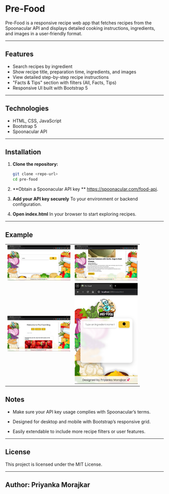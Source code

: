 # Pre-Food

Pre-Food is a responsive recipe web app that fetches recipes from the Spoonacular API and displays detailed cooking instructions, ingredients, and images in a user-friendly format.

---

## Features

- Search recipes by ingredient  
- Show recipe title, preparation time, ingredients, and images  
- View detailed step-by-step recipe instructions  
- "Facts & Tips" section with filters (All, Facts, Tips)  
- Responsive UI built with Bootstrap 5  

---

## Technologies

- HTML, CSS, JavaScript  
- Bootstrap 5  
- Spoonacular API  

---

## Installation

1. **Clone the repository:**  
   ```bash
   git clone <repo-url>
   cd pre-food
   ```

2. **Obtain a Spoonacular API key **
 https://spoonacular.com/food-api.

3. **Add your API key securely**
To your environment or backend configuration.

4. **Open index.html**
In your browser to start exploring recipes.

---

## Example

<table>
  <tr>
    <td><img src="assets/Search_Interface.png" alt="Search Interface" width="200"></td>
    <td><img src="assets/Recipe_Details.png" alt="Recipe Details" width="200"></td>
  </tr>
  <tr>
    <td><img src="assets/Blog.png" alt="Facts & Tips Section" width="200"></td>
    <td><img src="assets/Mobile_View.png" alt="Responsive Mobile View" width="200"></td>
  </tr>
</table>



## Notes

- Make sure your API key usage complies with Spoonacular’s terms.

- Designed for desktop and mobile with Bootstrap’s responsive grid.

- Easily extendable to include more recipe filters or user features.

--- 

## License

This project is licensed under the MIT License.

---

## Author: Priyanka Morajkar